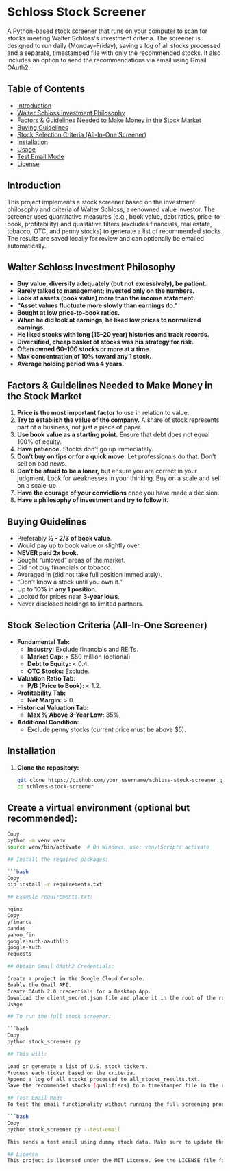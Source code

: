 # Schloss Stock Screener

A Python-based stock screener that runs on your computer to scan for stocks meeting Walter Schloss's investment criteria. The screener is designed to run daily (Monday–Friday), saving a log of all stocks processed and a separate, timestamped file with only the recommended stocks. It also includes an option to send the recommendations via email using Gmail OAuth2.

## Table of Contents

- [Introduction](#introduction)
- [Walter Schloss Investment Philosophy](#walter-schloss-investment-philosophy)
- [Factors & Guidelines Needed to Make Money in the Stock Market](#factors--guidelines-needed-to-make-money-in-the-stock-market)
- [Buying Guidelines](#buying-guidelines)
- [Stock Selection Criteria (All-In-One Screener)](#stock-selection-criteria-all-in-one-screener)
- [Installation](#installation)
- [Usage](#usage)
- [Test Email Mode](#test-email-mode)
- [License](#license)

## Introduction

This project implements a stock screener based on the investment philosophy and criteria of Walter Schloss, a renowned value investor. The screener uses quantitative measures (e.g., book value, debt ratios, price-to-book, profitability) and qualitative filters (excludes financials, real estate, tobacco, OTC, and penny stocks) to generate a list of recommended stocks. The results are saved locally for review and can optionally be emailed automatically.

## Walter Schloss Investment Philosophy

- **Buy value, diversify adequately (but not excessively), be patient.**
- **Rarely talked to management; invested only on the numbers.**
- **Look at assets (book value) more than the income statement.**
- **"Asset values fluctuate more slowly than earnings do."**
- **Bought at low price-to-book ratios.**
- **When he did look at earnings, he liked low prices to normalized earnings.**
- **He liked stocks with long (15–20 year) histories and track records.**
- **Diversified, cheap basket of stocks was his strategy for risk.**
- **Often owned 60–100 stocks or more at a time.**
- **Max concentration of 10% toward any 1 stock.**
- **Average holding period was 4 years.**

## Factors & Guidelines Needed to Make Money in the Stock Market

1. **Price is the most important factor** to use in relation to value.
2. **Try to establish the value of the company.** A share of stock represents part of a business, not just a piece of paper.
3. **Use book value as a starting point.** Ensure that debt does not equal 100% of equity.
4. **Have patience.** Stocks don’t go up immediately.
5. **Don’t buy on tips or for a quick move.** Let professionals do that. Don’t sell on bad news.
6. **Don’t be afraid to be a loner,** but ensure you are correct in your judgment. Look for weaknesses in your thinking. Buy on a scale and sell on a scale-up.
7. **Have the courage of your convictions** once you have made a decision.
8. **Have a philosophy of investment and try to follow it.**

## Buying Guidelines

- Preferably **½ - 2/3 of book value**.
- Would pay up to book value or slightly over.
- **NEVER paid 2x book.**
- Sought “unloved” areas of the market.
- Did not buy financials or tobacco.
- Averaged in (did not take full position immediately).
- “Don’t know a stock until you own it.”
- Up to **10% in any 1 position**.
- Looked for prices near **3-year lows**.
- Never disclosed holdings to limited partners.

## Stock Selection Criteria (All-In-One Screener)

- **Fundamental Tab:**
  - **Industry:** Exclude financials and REITs.
  - **Market Cap:** > $50 million (optional).
  - **Debt to Equity:** < 0.4.
  - **OTC Stocks:** Exclude.
- **Valuation Ratio Tab:**
  - **P/B (Price to Book):** < 1.2.
- **Profitability Tab:**
  - **Net Margin:** > 0.
- **Historical Valuation Tab:**
  - **Max % Above 3-Year Low:** 35%.
- **Additional Condition:**
  - Exclude penny stocks (current price must be above $5).

## Installation

1. **Clone the repository:**

   ```bash
   git clone https://github.com/your_username/schloss-stock-screener.git
   cd schloss-stock-screener

## Create a virtual environment (optional but recommended):

   ```bash
   Copy
   python -m venv venv
   source venv/bin/activate  # On Windows, use: venv\Scripts\activate

## Install the required packages:

   ```bash
   Copy
   pip install -r requirements.txt

## Example requirements.txt:

nginx
Copy
yfinance
pandas
yahoo_fin
google-auth-oauthlib
google-auth
requests

## Obtain Gmail OAuth2 Credentials:

Create a project in the Google Cloud Console.
Enable the Gmail API.
Create OAuth 2.0 credentials for a Desktop App.
Download the client_secret.json file and place it in the root of the repository.
Usage

## To run the full stock screener:

   ```bash
   Copy
   python stock_screener.py

## This will:

Load or generate a list of U.S. stock tickers.
Process each ticker based on the criteria.
Append a log of all stocks processed to all_stocks_results.txt.
Save the recommended stocks (qualifiers) to a timestamped file in the results folder (keeping only the latest 7 runs).

## Test Email Mode
To test the email functionality without running the full screening process:

   ```bash
   Copy
   python stock_screener.py --test-email

This sends a test email using dummy stock data. Make sure to update the email placeholder in the code (e.g., "your_email@gmail.com") with your actual email address if you intend to send real emails.

## License
This project is licensed under the MIT License. See the LICENSE file for details.
